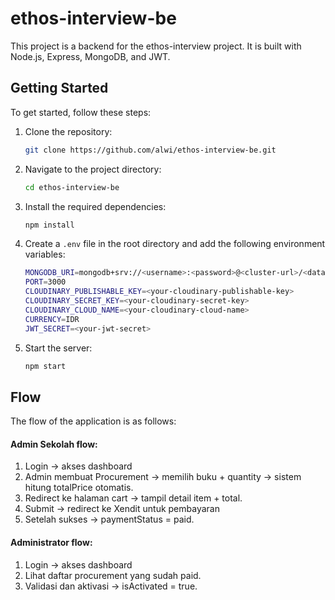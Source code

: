 # ethos-interview-be

This project is a backend for the ethos-interview project. It is built with Node.js, Express, MongoDB, and JWT.

## Getting Started

To get started, follow these steps:

1. Clone the repository:
   ```bash
   git clone https://github.com/alwi/ethos-interview-be.git
   ```
2. Navigate to the project directory:
   ```bash
   cd ethos-interview-be
   ```
3. Install the required dependencies:
   ```bash
   npm install
   ```
4. Create a `.env` file in the root directory and add the following environment variables:
   ```bash
   MONGODB_URI=mongodb+srv://<username>:<password>@<cluster-url>/<database-name>?retryWrites=true&w=majority&appName=Cluster0
   PORT=3000
   CLOUDINARY_PUBLISHABLE_KEY=<your-cloudinary-publishable-key>
   CLOUDINARY_SECRET_KEY=<your-cloudinary-secret-key>
   CLOUDINARY_CLOUD_NAME=<your-cloudinary-cloud-name>
   CURRENCY=IDR
   JWT_SECRET=<your-jwt-secret>
   ```
5. Start the server:
   ```bash
   npm start
   ```

## Flow

The flow of the application is as follows:

#### Admin Sekolah flow:

1. Login → akses dashboard
2. Admin membuat Procurement → memilih buku + quantity → sistem hitung totalPrice otomatis.
3. Redirect ke halaman cart → tampil detail item + total.
4. Submit → redirect ke Xendit untuk pembayaran
5. Setelah sukses → paymentStatus = paid.

#### Administrator flow:

1. Login → akses dashboard
2. Lihat daftar procurement yang sudah paid.
3. Validasi dan aktivasi → isActivated = true.
